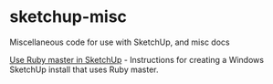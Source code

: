 # sketchup-misc

Miscellaneous code for use with SketchUp, and misc docs

[Use Ruby master in SketchUp](ruby_master/use_ruby_master_with_su.md) - Instructions for creating a Windows SketchUp install that uses Ruby master.



